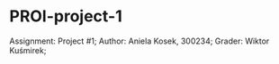 # PROI-project-1
Assignment:   Project #1;
    Author:   Aniela Kosek, 300234;
    Grader:   Wiktor Kuśmirek;
